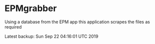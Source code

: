 # EPMgrabber
Using a database from the EPM app this application scrapes the files as required


Latest backup: Sun Sep 22 04:16:01 UTC 2019
